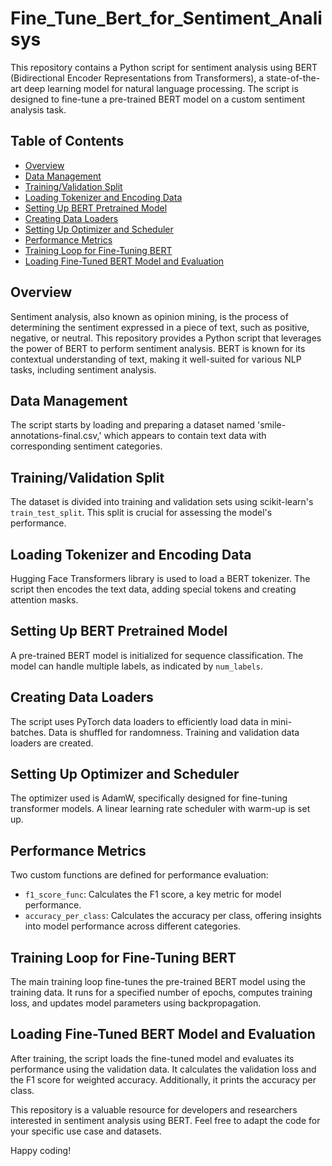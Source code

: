# Fine_Tune_Bert_for_Sentiment_Analisys

This repository contains a Python script for sentiment analysis using BERT (Bidirectional Encoder Representations from Transformers), a state-of-the-art deep learning model for natural language processing. The script is designed to fine-tune a pre-trained BERT model on a custom sentiment analysis task.

## Table of Contents

- [Overview](#overview)
- [Data Management](#data-management)
- [Training/Validation Split](#trainingvalidation-split)
- [Loading Tokenizer and Encoding Data](#loading-tokenizer-and-encoding-data)
- [Setting Up BERT Pretrained Model](#setting-up-bert-pretrained-model)
- [Creating Data Loaders](#creating-data-loaders)
- [Setting Up Optimizer and Scheduler](#setting-up-optimizer-and-scheduler)
- [Performance Metrics](#performance-metrics)
- [Training Loop for Fine-Tuning BERT](#training-loop-for-fine-tuning-bert)
- [Loading Fine-Tuned BERT Model and Evaluation](#loading-fine-tuned-bert-model-and-evaluation)

## Overview

Sentiment analysis, also known as opinion mining, is the process of determining the sentiment expressed in a piece of text, such as positive, negative, or neutral. This repository provides a Python script that leverages the power of BERT to perform sentiment analysis. BERT is known for its contextual understanding of text, making it well-suited for various NLP tasks, including sentiment analysis.

## Data Management

The script starts by loading and preparing a dataset named 'smile-annotations-final.csv,' which appears to contain text data with corresponding sentiment categories.

## Training/Validation Split

The dataset is divided into training and validation sets using scikit-learn's `train_test_split`. This split is crucial for assessing the model's performance.

## Loading Tokenizer and Encoding Data

Hugging Face Transformers library is used to load a BERT tokenizer. The script then encodes the text data, adding special tokens and creating attention masks.

## Setting Up BERT Pretrained Model

A pre-trained BERT model is initialized for sequence classification. The model can handle multiple labels, as indicated by `num_labels`.

## Creating Data Loaders

The script uses PyTorch data loaders to efficiently load data in mini-batches. Data is shuffled for randomness. Training and validation data loaders are created.

## Setting Up Optimizer and Scheduler

The optimizer used is AdamW, specifically designed for fine-tuning transformer models. A linear learning rate scheduler with warm-up is set up.

## Performance Metrics

Two custom functions are defined for performance evaluation:
   - `f1_score_func`: Calculates the F1 score, a key metric for model performance.
   - `accuracy_per_class`: Calculates the accuracy per class, offering insights into model performance across different categories.

## Training Loop for Fine-Tuning BERT

The main training loop fine-tunes the pre-trained BERT model using the training data. It runs for a specified number of epochs, computes training loss, and updates model parameters using backpropagation.

## Loading Fine-Tuned BERT Model and Evaluation

After training, the script loads the fine-tuned model and evaluates its performance using the validation data. It calculates the validation loss and the F1 score for weighted accuracy. Additionally, it prints the accuracy per class.

This repository is a valuable resource for developers and researchers interested in sentiment analysis using BERT. Feel free to adapt the code for your specific use case and datasets.

Happy coding!

